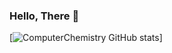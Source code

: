 ### Hello, There 🐧
[![ComputerChemistry GitHub stats](https://github-readme-stats.vercel.app/api?username=ComputerChemistry)]
